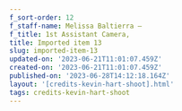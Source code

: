 ```yaml
---
f_sort-order: 12
f_staff-name: Melissa Baltierra –
f_title: 1st Assistant Camera,
title: Imported item 13
slug: imported-item-13
updated-on: '2023-06-21T11:01:07.459Z'
created-on: '2023-06-21T11:01:07.459Z'
published-on: '2023-06-28T14:12:18.164Z'
layout: '[credits-kevin-hart-shoot].html'
tags: credits-kevin-hart-shoot
---
```



